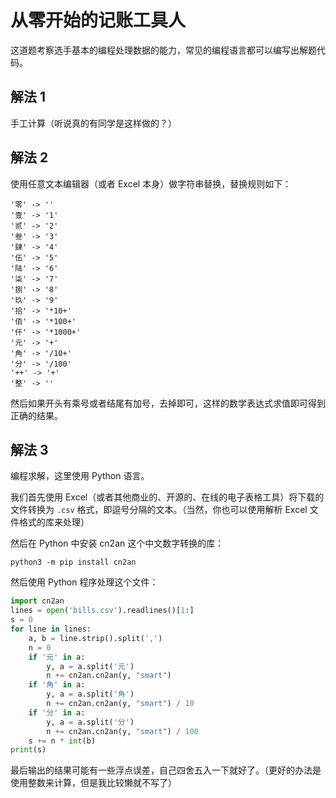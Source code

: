 # 从零开始的记账工具人

这道题考察选手基本的编程处理数据的能力，常见的编程语言都可以编写出解题代码。

## 解法 1

手工计算（听说真的有同学是这样做的？）

## 解法 2

使用任意文本编辑器（或者 Excel 本身）做字符串替换，替换规则如下：

```
'零' -> ''
'壹' -> '1'
'贰' -> '2'
'叁' -> '3'
'肆' -> '4'
'伍' -> '5'
'陆' -> '6'
'柒' -> '7'
'捌' -> '8'
'玖' -> '9'
'拾' -> '*10+'
'佰' -> '*100+'
'仟' -> '*1000+'
'元' -> '+'
'角' -> '/10+'
'分' -> '/100'
'++' -> '+'
'整' -> ''
```

然后如果开头有乘号或者结尾有加号，去掉即可，这样的数学表达式求值即可得到正确的结果。

## 解法 3

编程求解，这里使用 Python 语言。

我们首先使用 Excel（或者其他商业的、开源的、在线的电子表格工具）将下载的文件转换为 `.csv` 格式，即逗号分隔的文本。（当然，你也可以使用解析 Excel 文件格式的库来处理）

然后在 Python 中安装 cn2an 这个中文数字转换的库：

`python3 -m pip install cn2an`

然后使用 Python 程序处理这个文件：

```python
import cn2an
lines = open('bills.csv').readlines()[1:]
s = 0
for line in lines:
    a, b = line.strip().split(',')
    n = 0
    if '元' in a:
        y, a = a.split('元')
        n += cn2an.cn2an(y, "smart")
    if '角' in a:
        y, a = a.split('角')
        n += cn2an.cn2an(y, "smart") / 10
    if '分' in a:
        y, a = a.split('分')
        n += cn2an.cn2an(y, "smart") / 100
    s += n * int(b)
print(s)
```

最后输出的结果可能有一些浮点误差，自己四舍五入一下就好了。（更好的办法是使用整数来计算，但是我比较懒就不写了）
